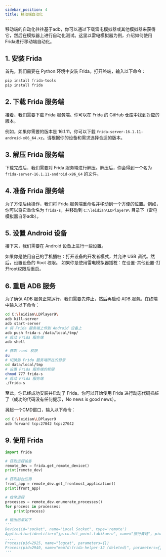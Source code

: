 ```yaml
---
sidebar_position: 4
title: 移动端自动化
---
```


移动端的自动化往往基于adb，你可以通过下载雷电模拟器或其他模拟器来获得它，然后在模拟器上进行自动化测试。这里以雷电模拟器为例，介绍如何使用Frida进行移动端自动化。

## 1. 安装 Frida

首先，我们需要在 Python 环境中安装 Frida。打开终端，输入以下命令：

```bash showLineNumbers
pip install frida-tools
pip install frida
```

## 2. 下载 Frida 服务端

接着，我们需要下载 Frida 服务端。你可以在 Frida 的 GitHub 仓库中找到对应的版本。

例如，如果你需要的版本是 16.1.11，你可以下载 `frida-server-16.1.11-android-x86_64.xz`。请根据你的设备和需求选择合适的版本。

## 3. 解压 Frida 服务端

下载完成后，我们需要对 Frida 服务端进行解压。解压后，你会得到一个名为 `frida-server-16.1.11-android-x86_64` 的文件。

## 4. 准备 Frida 服务端

为了方便后续操作，我们将 Frida 服务端重命名并移动到一个方便的位置。例如，你可以将它重命名为 `frida-s`，并移动到 `C:\leidian\LDPlayer9\` 目录下（雷电模拟器自带adb）。

## 5. 设置 Android 设备

接下来，我们需要在 Android 设备上进行一些设置。

如果你是使用自己的手机插桩：打开设备的开发者模式，并允许 USB 调试。然后，设置设备的 Root 权限。
如果你是使用雷电模拟器插桩：在设置-其他设置-打开root权限后重启。

## 6. 重启 ADB 服务

为了确保 ADB 服务正常运行，我们需要先停止，然后再启动 ADB 服务。在终端中输入以下命令：

```bash showLineNumbers title="CMD"
cd C:\leidian\LDPlayer9\
adb kill-server 
adb start-server
# 将 Frida 服务端上传到 Android 设备上
adb push frida-s /data/local/tmp/
# 启动 Frida 服务端
adb shell
```


```bash showLineNumbers title="CMD-adb shell"
# 获取 root 权限
su
# 切换到 Frida 服务端所在的目录
cd data/local/tmp
# 设置 Frida 服务端的权限
chmod 777 frida-s
# 启动 Frida 服务端
./frida-s
```

至此，你已经成功安装并启动了 Frida。你可以开始使用 Frida 进行动态代码插桩了（成功的代码没有任何提示，No news is good news）。

另起一个CMD窗口，输入以下命令：
```bash showLineNumbers title="CMD"
cd C:\leidian\LDPlayer9
adb forward tcp:27042 tcp:27042
```

## 9. 使用 Frida
```python showLineNumbers title="C:\leidian\LDPlayer9\test.py"
import frida

# 获取远程设备
remote_dev = frida.get_remote_device()
print(remote_dev)

# 获取前台应用
front_app = remote_dev.get_frontmost_application()
print(front_app)

# 枚举进程
processes = remote_dev.enumerate_processes()
for process in processes:
    print(process)

# 输出结果如下
'''
Device(id="socket", name="Local Socket", type='remote')
Application(identifier="jp.co.hit_point.tabikaeru", name="旅行青蛙", pid=3249, parameters={})
.....
Process(pid=2925, name="logcat", parameters={})
Process(pid=2940, name="memfd:frida-helper-32 (deleted)", parameters={})
'''
```